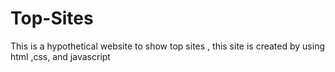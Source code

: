 # Top-Sites
This is a hypothetical website to show top sites , this site is created by using html ,css, and javascript
